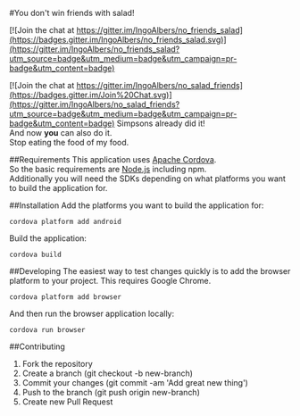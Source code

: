 #You don't win friends with salad!

[![Join the chat at https://gitter.im/IngoAlbers/no_friends_salad](https://badges.gitter.im/IngoAlbers/no_friends_salad.svg)](https://gitter.im/IngoAlbers/no_friends_salad?utm_source=badge&utm_medium=badge&utm_campaign=pr-badge&utm_content=badge)

[![Join the chat at https://gitter.im/IngoAlbers/no_salad_friends](https://badges.gitter.im/Join%20Chat.svg)](https://gitter.im/IngoAlbers/no_salad_friends?utm_source=badge&utm_medium=badge&utm_campaign=pr-badge&utm_content=badge)
Simpsons already did it!  
And now **you** can also do it.  
Stop eating the food of my food. 

##Requirements
This application uses [Apache Cordova](http://cordova.apache.org/).  
So the basic requirements are [Node.js](http://nodejs.org) including npm.  
Additionally you will need the SDKs depending on what platforms you want to build the application for.

##Installation
Add the platforms you want to build the application for:

`cordova platform add android`

Build the application:

`cordova build`

##Developing
The easiest way to test changes quickly is to add the browser platform to your project. This requires Google Chrome.

`cordova platform add browser`

And then run the browser application locally:

`cordova run browser`

##Contributing
1. Fork the repository  
2. Create a branch (git checkout -b new-branch)  
3. Commit your changes (git commit -am 'Add great new thing')  
4. Push to the branch (git push origin new-branch)  
5. Create new Pull Request  
